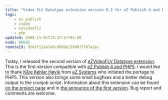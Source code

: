 ```yaml
---
title: "Video FLV Datatype extension version 0.2 for eZ Publish 4 and PHP5"
tags:
    - ez publish
    - vidéo
    - ezvideoflv
    - php
updated: 2008-11-01T13:37:17+01:00
node: 66605
remoteId: 9543f11ab7a9cd899e13f08f7787a2ec
---
```


Today, I released the second version of [eZVideoFLV Datatype extension](http://projects.ez.no/ezvideoflv). This is the first version compatible with [eZ Publish 4 and PHP5](/post/ez-publish-4). I would like to thank [Kåre Køhler Høvik](http://projects.ez.no/users/community/kaare_koehler_hoevik__1) from [eZ Systems](http://ez.no) who initiated the portage to PHP5. This version also brings some small bugfixes and a better debug output to the cronjob script. Information about this extension can be found [on the project page](http://projects.ez.no/ezvideoflv) and in [the announce of the first version](/post/video-flv-datatype-extension). Bug report and comments are welcome.

